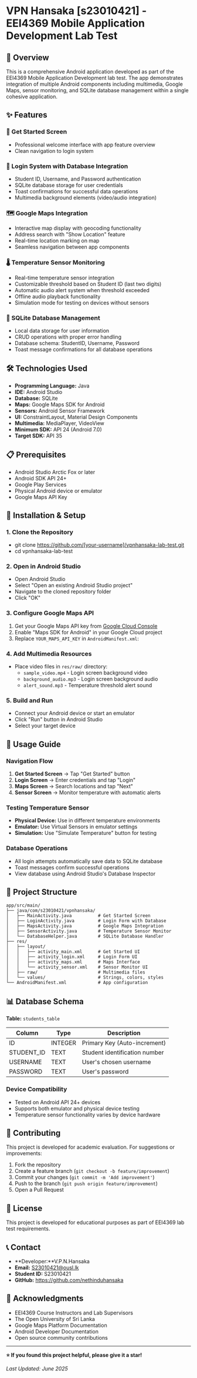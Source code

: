 # VPN Hansaka [s23010421] - EEI4369 Mobile Application Development Lab Test

## 📱 Overview

This is a comprehensive Android application developed as part of the EEI4369 Mobile Application Development lab test. The app demonstrates integration of multiple Android components including multimedia, Google Maps, sensor monitoring, and SQLite database management within a single cohesive application.

## ✨ Features

### 🚀 Get Started Screen
- Professional welcome interface with app feature overview
- Clean navigation to login system

### 🔐 Login System with Database Integration
- Student ID, Username, and Password authentication
- SQLite database storage for user credentials
- Toast confirmations for successful data operations
- Multimedia background elements (video/audio integration)

### 🗺️ Google Maps Integration
- Interactive map display with geocoding functionality
- Address search with "Show Location" feature
- Real-time location marking on map
- Seamless navigation between app components

### 🌡️ Temperature Sensor Monitoring
- Real-time temperature sensor integration
- Customizable threshold based on Student ID (last two digits)
- Automatic audio alert system when threshold exceeded
- Offline audio playback functionality
- Simulation mode for testing on devices without sensors

### 💾 SQLite Database Management
- Local data storage for user information
- CRUD operations with proper error handling
- Database schema: StudentID, Username, Password
- Toast message confirmations for all database operations

## 🛠️ Technologies Used

- **Programming Language:** Java
- **IDE:** Android Studio
- **Database:** SQLite
- **Maps:** Google Maps SDK for Android
- **Sensors:** Android Sensor Framework
- **UI:** ConstraintLayout, Material Design Components
- **Multimedia:** MediaPlayer, VideoView
- **Minimum SDK:** API 24 (Android 7.0)
- **Target SDK:** API 35

## 📋 Prerequisites

- Android Studio Arctic Fox or later
- Android SDK API 24+
- Google Play Services
- Physical Android device or emulator
- Google Maps API Key

## 🚀 Installation & Setup

### 1. Clone the Repository
 - git clone https://github.com/[your-username]/vpnhansaka-lab-test.git
 - cd vpnhansaka-lab-test


### 2. Open in Android Studio
- Open Android Studio
- Select "Open an existing Android Studio project"
- Navigate to the cloned repository folder
- Click "OK"

### 3. Configure Google Maps API
1. Get your Google Maps API key from [Google Cloud Console](https://console.cloud.google.com/)
2. Enable "Maps SDK for Android" in your Google Cloud project
3. Replace `YOUR_MAPS_API_KEY` in `AndroidManifest.xml`:


### 4. Add Multimedia Resources
- Place video files in `res/raw/` directory:
  - `sample_video.mp4` - Login screen background video
  - `background_audio.mp3` - Login screen background audio
  - `alert_sound.mp3` - Temperature threshold alert sound

### 5. Build and Run
- Connect your Android device or start an emulator
- Click "Run" button in Android Studio
- Select your target device

## 📖 Usage Guide

### Navigation Flow
1. **Get Started Screen** → Tap "Get Started" button
2. **Login Screen** → Enter credentials and tap "Login"
3. **Maps Screen** → Search locations and tap "Next"
4. **Sensor Screen** → Monitor temperature with automatic alerts

### Testing Temperature Sensor
- **Physical Device:** Use in different temperature environments
- **Emulator:** Use Virtual Sensors in emulator settings
- **Simulation:** Use "Simulate Temperature" button for testing

### Database Operations
- All login attempts automatically save data to SQLite database
- Toast messages confirm successful operations
- View database using Android Studio's Database Inspector

## 📁 Project Structure

```
app/src/main/
├── java/com/s23010421/vpnhansaka/
│   ├── MainActivity.java          # Get Started Screen
│   ├── LoginActivity.java         # Login Form with Database
│   ├── MapsActivity.java          # Google Maps Integration
│   ├── SensorActivity.java        # Temperature Sensor Monitor
│   └── DatabaseHelper.java        # SQLite Database Handler
├── res/
│   ├── layout/
│   │   ├── activity_main.xml      # Get Started UI
│   │   ├── activity_login.xml     # Login Form UI
│   │   ├── activity_maps.xml      # Maps Interface
│   │   └── activity_sensor.xml    # Sensor Monitor UI
│   ├── raw/                       # Multimedia files
│   └── values/                    # Strings, colors, styles
└── AndroidManifest.xml            # App configuration
```


## 📊 Database Schema

**Table:** `students_table`

| Column | Type | Description |
|--------|------|-------------|
| ID | INTEGER | Primary Key (Auto-increment) |
| STUDENT_ID | TEXT | Student identification number |
| USERNAME | TEXT | User's chosen username |
| PASSWORD | TEXT | User's password |



### Device Compatibility
- Tested on Android API 24+ devices
- Supports both emulator and physical device testing
- Temperature sensor functionality varies by device hardware



## 🤝 Contributing

This project is developed for academic evaluation. For suggestions or improvements:

1. Fork the repository
2. Create a feature branch (`git checkout -b feature/improvement`)
3. Commit your changes (`git commit -m 'Add improvement'`)
4. Push to the branch (`git push origin feature/improvement`)
5. Open a Pull Request

## 📄 License

This project is developed for educational purposes as part of EEI4369 lab test requirements.

## 📞 Contact

- **Developer:**V.P.N.Hansaka
- **Email:** S23010421@ousl.lk
- **Student ID:** S23010421
- **GitHub:** https://github.com/nethinduhansaka

## 🙏 Acknowledgments

- EEI4369 Course Instructors and Lab Supervisors
- The Open University of Sri Lanka
- Google Maps Platform Documentation
- Android Developer Documentation
- Open source community contributions

---

**⭐ If you found this project helpful, please give it a star!**

*Last Updated: June 2025*
